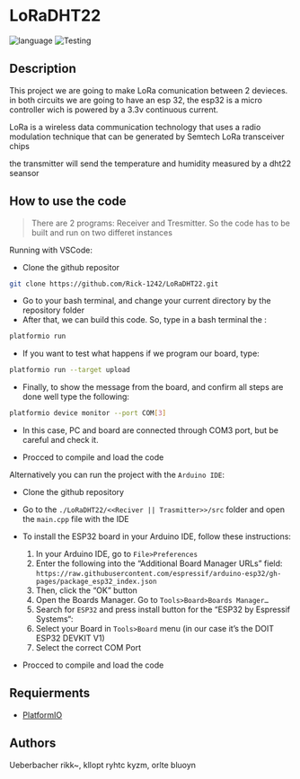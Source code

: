 # LoRaDHT22

![language](https://img.shields.io/badge/language-c%2B%2B-red)
![Testing](https://img.shields.io/badge/Test-Pass-green)

## Description


This project we are going to make LoRa comunication between 2 devieces. in both circuits we are going to have an esp 32, the esp32 is a micro controller wich is powered by a 3.3v continuous current.

LoRa is a wireless data communication technology that uses a radio modulation technique that can be generated by Semtech LoRa transceiver chips

the transmitter will send the temperature and humidity measured by a dht22 seansor

## How to use the code

> There are 2 programs: Receiver and Tresmitter. 
> So the code has to be built and run on two differet instances

Running with VSCode: 

* Clone the github repositor 
```sh
git clone https://github.com/Rick-1242/LoRaDHT22.git
```
* Go to your bash terminal, and change your current directory by the repository folder
* After that, we can build this code. So, type in a bash terminal the :
```sh
platformio run
```
* If you want to test what happens if we program our board, type:
```sh
platformio run --target upload
```
* Finally, to show the message from the board, and confirm all steps are done well type the following:
```sh
platformio device monitor --port COM[3]
```
* In this case, PC and board are connected through COM3 port, but be careful and check it.

* Procced to compile and load the code


  

Alternatively you can run the project with the `Arduino IDE`:
* Clone the github repository
* Go to the `./LoRaDHT22/<<Reciver || Trasmitter>>/src` folder and open the `main.cpp` file with the IDE
* To install the ESP32 board in your Arduino IDE, follow these instructions:
  
    1. In your Arduino IDE, go to `File>Preferences`
    2. Enter the following into the “Additional Board Manager URLs” field: `https://raw.githubusercontent.com/espressif/arduino-esp32/gh-pages/package_esp32_index.json`
    3. Then, click the “OK” button     
    4. Open the Boards Manager. Go to `Tools>Board>Boards Manager…`
    5. Search for `ESP32` and press install button for the “ESP32 by Espressif Systems“:
    6. Select your Board in `Tools>Board` menu (in our case it’s the DOIT ESP32 DEVKIT V1)
    7. Select the correct COM Port
* Procced to compile and load the code


## Requierments

* [PlatformIO](https://docs.platformio.org/en/latest/)

## Authors

Ueberbacher rikk~, kllopt ryhtc kyzm, orlte bluoyn
